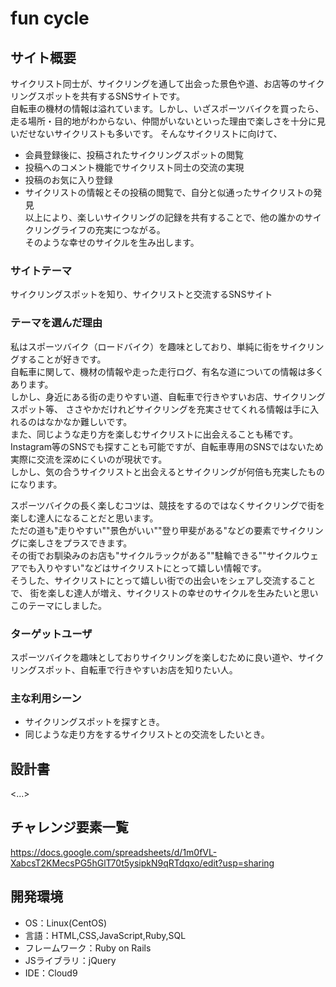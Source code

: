 # fun cycle

## サイト概要
サイクリスト同士が、サイクリングを通して出会った景色や道、お店等のサイクリングスポットを共有するSNSサイトです。  
自転車の機材の情報は溢れています。しかし、いざスポーツバイクを買ったら、
走る場所・目的地がわからない、仲間がいないといった理由で楽しさを十分に見いだせないサイクリストも多いです。
そんなサイクリストに向けて、
- 会員登録後に、投稿されたサイクリングスポットの閲覧
- 投稿へのコメント機能でサイクリスト同士の交流の実現
- 投稿のお気に入り登録
- サイクリストの情報とその投稿の閲覧で、自分と似通ったサイクリストの発見  
以上により、楽しいサイクリングの記録を共有することで、他の誰かのサイクリングライフの充実につながる。  
そのような幸せのサイクルを生み出します。

### サイトテーマ
サイクリングスポットを知り、サイクリストと交流するSNSサイト

### テーマを選んだ理由
私はスポーツバイク（ロードバイク）を趣味としており、単純に街をサイクリングすることが好きです。  
自転車に関して、機材の情報や走った走行ログ、有名な道についての情報は多くあります。  
しかし、身近にある街の走りやすい道、自転車で行きやすいお店、サイクリングスポット等、
ささやかだけれどサイクリングを充実させてくれる情報は手に入れるのはなかなか難しいです。  
また、同じような走り方を楽しむサイクリストに出会えることも稀です。  
Instagram等のSNSでも探すことも可能ですが、自転車専用のSNSではないため実際に交流を深めにくいのが現状です。  
しかし、気の合うサイクリストと出会えるとサイクリングが何倍も充実したものになります。

スポーツバイクの長く楽しむコツは、競技をするのではなくサイクリングで街を楽しむ達人になることだと思います。  
ただの道も"走りやすい""景色がいい""登り甲斐がある"などの要素でサイクリングに楽しさをプラスできます。  
その街でお馴染みのお店も"サイクルラックがある""駐輪できる""サイクルウェアでも入りやすい"などはサイクリストにとって嬉しい情報です。  
そうした、サイクリストにとって嬉しい街での出会いをシェアし交流することで、
街を楽しむ達人が増え、サイクリストの幸せのサイクルを生みたいと思いこのテーマにしました。

### ターゲットユーザ
スポーツバイクを趣味としておりサイクリングを楽しむために良い道や、サイクリングスポット、自転車で行きやすいお店を知りたい人。

### 主な利用シーン
- サイクリングスポットを探すとき。
- 同じような走り方をするサイクリストとの交流をしたいとき。

## 設計書
<...>

## チャレンジ要素一覧
<https://docs.google.com/spreadsheets/d/1m0fVL-XabcsT2KMecsPG5hGlT70t5ysipkN9qRTdqxo/edit?usp=sharing>

## 開発環境
- OS：Linux(CentOS)
- 言語：HTML,CSS,JavaScript,Ruby,SQL
- フレームワーク：Ruby on Rails
- JSライブラリ：jQuery
- IDE：Cloud9



